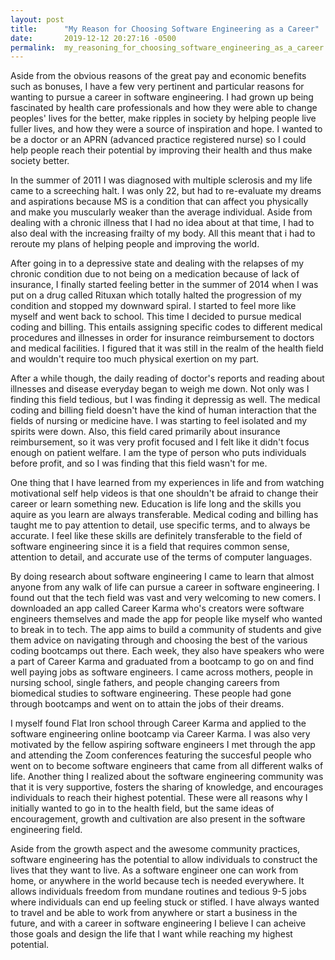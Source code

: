 ```yaml
---
layout: post
title:      "My Reason for Choosing Software Engineering as a Career"
date:       2019-12-12 20:27:16 -0500
permalink:  my_reasoning_for_choosing_software_engineering_as_a_career
---
```



Aside from the obvious reasons of the great pay and economic benefits such as bonuses, I have a few very pertinent and particular reasons for wanting to pursue a career in software engineering. I had grown up being fascinated by health care professionals and how they were able to change peoples' lives for the better, make ripples in society by helping people live fuller lives, and how they were a source of inspiration and hope. I wanted to be a doctor or an APRN (advanced practice registered nurse) so I could help people reach their potential by improving their health and thus make society better. 

In the summer of 2011 I was diagnosed with multiple sclerosis and my life came to a screeching halt. I was only 22, but had to re-evaluate my dreams and aspirations because MS is a condition that can affect you physically and make you muscularly weaker than the average individual. Aside from dealing with a chronic illness that I had no idea about at that time, I had to also deal with the increasing frailty of my body. All this meant that i had to reroute my plans of helping people and improving the world. 

After going in to a depressive state and dealing with the relapses of my chronic condition due to not being on a medication because of lack of insurance, I finally started feeling better in the summer of 2014 when I was put on a drug called Rituxan which totally halted the progression of my condition and stopped my downward spiral. I started to feel more like myself and went back to school. This time I decided to pursue medical coding and billing. This entails assigning specific codes to different medical procedures and illnesses in order for insurance reimbursement to doctors and medical facilities. I figured that it was still in the realm of the health field and wouldn't require too much physical exertion on my part.

After a while though, the daily reading of doctor's reports and reading about illnesses and disease everyday began to weigh me down. Not only was I finding this field tedious, but I was finding it depressig as well. The medical coding and billing field doesn't have the kind of human interaction that the fields of nursing or medicine have. I was starting to feel isolated and my spirits were down. Also, this field cared primarily about insurance reimbursement, so it was very profit focused and I felt like it didn't focus enough on patient welfare. I am the type of person who puts individuals before profit, and so I was finding that this field wasn't for me. 

One thing that I have learned from my experiences in life and from watching motivational self help videos is that one shouldn't be afraid to change their career or learn something new. Education is life long and the skills you aquire as you learn are always transferable. Medical coding and billing has taught me to pay attention to detail, use specific terms, and to always be accurate. I feel like these skills are definitely transferable to the field of software engineering since it is a field that requires common sense, attention to detail, and accurate use of the terms of computer languages.  

By doing research about software engineering I came to learn that almost anyone from any walk of life can pursue a career in software engineering. I found out that the tech field was vast and very welcoming to new comers. I downloaded an app called Career Karma who's creators were software engineers themselves and made the app for people like myself who wanted to break in to tech. The app aims to build a community of students and give them advice on navigating through and choosing the best of the various coding bootcamps out there. Each week, they also have speakers who were a part of Career Karma and graduated from a bootcamp to go on and find well paying jobs as software engineers. I came across mothers, people in nursing school, single fathers, and people changing careers from biomedical studies to software engineering. These people had gone through bootcamps and went on to attain the jobs of their dreams. 

I myself found Flat Iron school through Career Karma and applied to the software engineering online bootcamp via Career Karma. I was also very motivated by the fellow aspiring software engineers I met through the app and attending the Zoom conferences featuring the succesful people who went on to become software engineers that came from all different walks of life. Another thing I realized about the software engineering community was that it is very supportive, fosters the sharing of knowledge, and encourages individuals to reach their highest potential. These were all reasons why I initially wanted to go in to the health field, but the same ideas of encouragement, growth and cultivation are also present in the software engineering field. 

Aside from the growth aspect and the awesome community practices, software engineering has the potential to allow individuals to construct the lives that they want to live. As a software engineer one can work from home, or anywhere in the world because tech is needed everywhere. It allows individuals freedom from mundane routines and tedious 9-5 jobs where individuals can end up feeling stuck or stifled. I have always wanted to travel and be able to work from anywhere or start a business in the future, and with a career in software engineering I believe I can acheive those goals and design the life that I want while reaching my highest potential. 

